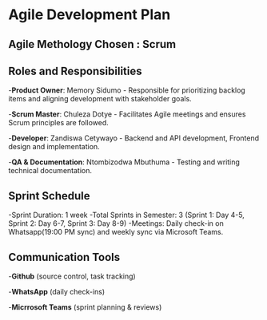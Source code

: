 # Agile Development Plan
## Agile Methology Chosen : Scrum

## Roles and Responsibilities
-**Product Owner**: Memory Sidumo - Responsible for prioritizing backlog items and aligning development with stakeholder goals.

-**Scrum Master**: Chuleza Dotye - Facilitates Agile meetings and ensures Scrum principles are followed.

-**Developer**: Zandiswa Cetywayo - Backend and API development, Frontend design and implementation. 

-**QA & Documentation**: Ntombizodwa Mbuthuma - Testing and writing technical documentation.

## Sprint Schedule
-Sprint Duration: 1 week
-Total Sprints in Semester: 3 (Sprint 1: Day 4-5, Sprint 2: Day 6-7, Sprint 3: Day 8-9)
-Meetings: Daily check-in on Whatsapp(19:00 PM sync) and weekly sync via Microsoft Teams.

## Communication Tools

-**Github** (source control, task tracking)

-**WhatsApp** (daily check-ins)

-**Micrrosoft Teams** (sprint planning & reviews)

